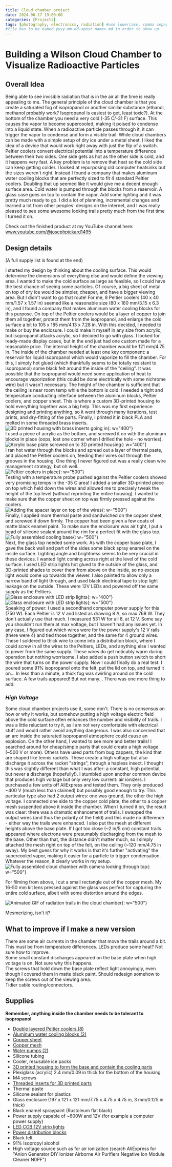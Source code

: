 ```yaml
---
title: Cloud chamber project
date: 2024-06-17 19:00:00
categories: [Projects]
tags: [photography, electronics, radiation] #use lowercase, comma separated
#file has to be named yyyy-mm-dd-<post name>.md in order to show up
---
```

# Building a Wilson Cloud Chamber to Visualize Radioactive Particles

## Overall Idea

Being able to see invisible radiation that is in the air all the time is really appealing to me. The general principle of the cloud chamber is that you create a saturated fog of isopropanol or another similar substance (ethanol, methanol probably work? Isopropanol is easiest to get, least toxic?). At the bottom of the chamber you need a very cold (-35 C/-31 F) surface. This causes the vapor to become supercooled, making it poised to condense into a liquid state. When a radioactive particle passes through it, it can trigger the vapor to condense and form a visible trail. While cloud chambers can be made with a simple setup of dry ice under a metal sheet, I liked the idea of a device that would work right away with just the flip of a switch. Peltier coolers convert electrical potential into a temperature difference between their two sides. One side gets as hot as the other side is cold, and it happens very fast. A key problem is to remove that heat so the cold side can keep getting colder. I looked at repurposing old computer heatsinks but the sizes weren't right. Instead I found a company that makes aluminum water cooling blocks that are perfectly sized to fit 4 standard Peltier coolers. Doubling that up seemed like it would give me a decent enough surface area. Cold water is pumped through the blocks from a reservoir. A glass case goes on top to contain the vapor. Add some lighting and it was pretty much ready to go. I did a lot of planning, incremental changes and learned a lot from other peoples' designs on the internet, and I was really pleased to see some awesome looking trails pretty much from the first time I turned it on.

Check out the finished product at my YouTube channel here: www.youtube.com/@josephpickard1495

## Design details

(A full supply list is found at the end)

I started my design by thinking about the cooling surface. This would determine the dimensions of everything else and would define the viewing area. I wanted to make the cold surface as large as feasible, so I could have the best chance of seeing some particles. Of course, a big sheet of metal on top of dry ice would be simpler, cheaper, and have a bigger viewing area. But I didn't want to go that route! For me, 8 Peltier coolers (40 x 40 mm/1.57 x 1.57 in) seemed like a reasonable size (80 x 160 mm/3.15 x 6.3 in), and I found a company that makes aluminum water cooling blocks for this purpose. On top of the Peltier coolers would be a layer of copper to join them all together, protect them from the isopropanol, and enlarge the cold surface a bit to 105 x 185 mm/4.13 x 7.28 in. With this decided, I needed to make or buy the enclosure. I could make it myself in any size from acrylic, but isopropanol attacks acrylic, so I decided to go with glass. I looked for ready-made display cases, but in the end just had one custom made for a reasonable price. The internal height of the chamber would be 121 mm/4.75 in.
The inside of the chamber needed at least one key component: a reservoir for liquid isopropanol which would vaporize to fill the chamber. For this, I simply hot glued (which thankfully seems to be totally resistant to isopropanol) some black felt around the inside of the "ceiling". It was possible that the isopropanol would need some application of heat to encourage vaporization (this could be done electrically with some nichrome wire) but it wasn't necessary. The height of the chamber is sufficient that the ceiling is near room temp while the bottom is cold.
I needed a tight and temperature conducting interface between the aluminum blocks, Peltier coolers, and copper sheet. This is where a custom 3D-printed housing to hold everything together was a big help. This was my first experience designing and printing anything, so it went through many iterations, test prints, and dry-fitting of the parts. Finally, I printed it in black PLA and melted in some threaded brass inserts.  
![3D printed housing with brass inserts going in](/myfiles/projects/cloud_chamber_pics/IMG_8790.jpeg){: w="400"}  
I used a piece of acrylic as the bottom, and screwed it on with the aluminum blocks in place (oops, lost one corner when I drilled the hole - no worries).  
![Acrylic base plate screwed on to 3D printed housing](/myfiles/projects/cloud_chamber_pics/IMG_8793.jpeg){: w="400"}  
I ran hot water through the blocks and spread out a layer of thermal paste, and placed the Peltier coolers on, feeding their wires out through the grooves in the housing. One thing I never figured out was a really clean wire management strategy, but oh well.  
![Peltier coolers in place](/myfiles/projects/cloud_chamber_pics/IMG_8813.jpeg){: w="500"}  
Testing with a temperature probe pushed against the Peltier coolers showed very promising temps in the -35 C area! I added a smaller 3D-printed piece on top which held down the wires and allowed me to precisely tweak the height of the top level (without reprinting the entire housing). I wanted to make sure that the copper sheet on top was firmly pressed against the coolers.  
![Adding the spacer layer on top of the wires](/myfiles/projects/cloud_chamber_pics/IMG_8815.jpeg){: w="500"}  
Finally, I applied more thermal paste and sandwiched on the copper sheet, and screwed it down firmly. The copper had been given a few coats of matte black enamel paint. To make sure the enclosure was air tight, I put a bead of silicone sealant around the rim for a perfect fit with the glass top.  
![Fully assembled cooling base](/myfiles/projects/cloud_chamber_pics/IMG_8947.jpeg){: w="500"}  
Next, the glass top needed some work. As with the copper base plate, I gave the back wall and part of the sides some black spray enamel on the inside surface. Lighting angle and brightness seems to be very crucial in these devices. I wanted light coming across right at the level of the cold surface. I used LED strip lights hot glued to the outside of the glass, and 3D-printed shades to cover them from above on the inside, so no excess light would come up towards the viewer. I also painted to allow only a narrow band of light through, and used black electrical tape to stop light leakage on the outside. These were 12V LEDs and powered off the same supply as the Peltiers.  
![Glass enclosure with LED strip lights](/myfiles/projects/cloud_chamber_pics/IMG_9267.jpeg){: w="400"}  
![Glass enclosure with LED strip lights](/myfiles/projects/cloud_chamber_pics/IMG_9268.jpeg){: w="500"}  
Speaking of power: I used a secondhand computer power supply for this (750 W). Each Peltier is 12 V and listed as drawing 8 A, so max 768 W. They don't actually use that much. I measured 531 W for all 8, at 12 V. Some say you shouldn't run them at max voltage, but I haven't had any issues yet. In any case, I figured out which wires were for the power supply's 12 V rails (there were 4) and tied those together, and the same for 4 ground wires. These I soldered to thick wire to come into a distribution block, where I could screw in all the wires to the Peltiers, LEDs, and anything else I wanted to power from the same supply. These wires do get noticably warm during operation but nothing worrisome. I also added a push button switch to short the wire that turns on the power supply.
Now I could finally do a real test. I poured some 91% isopropanol onto the felt, put the lid on top, and turned it on... In less than a minute, a thick fog was swirling around on the cold surface. A few trails appeared! But not many... There was one more thing to add.

### *High Voltage*
Some cloud chamber projects use it, some don't. There is no consensus on how or why it works, but somehow putting a high voltage electric field above the cold surface often enhances the number and visibility of trails. I was a little reluctant to try it, as I am not very comfortable with electrical stuff and would rather avoid anything dangerous. I was also concerned that an arc inside the saturated isopropanol atmosphere could cause an explosion. On the other hand, I wanted to see more and better trails!
I searched around for cheap/simple parts that could create a high voltage (~500 V or more). Others have used parts from bug zappers, the kind that are shaped like tennis rackets. These create a high voltage but also discharge it across the racket "strings", through a hapless insect. I thought this was slightly different than what I was after: a constant, high potential, but never a discharge (hopefully!). I stumbled upon another common device that produces high voltage but only very low current: air ionizers. I purchased a few units off AliExpress and tested them. They only produced ~400 V (much less than claimed) but possibly good enough to try. This particular type also had 2 output wires: one was ground, the other the high voltage. I connected one side to the copper cold plate, the other to a copper mesh suspended above it inside the chamber. When I turned it on, the result was clear: there was a dramatic enhancement of trails. I swapped the output wires (and thus the polarity of the field) and this made no difference - either way the trails were enhanced. I also put the mesh at different heights above the base plate. If I got too close (~2 in/5 cm) constant trails appeared where electrons were presumably discharging from the mesh to the base. Other than that, the distance didn't matter much, so I simply attached the mesh right on top of the felt, on the ceiling (~120 mm/4.75 in away). My best guess for why it works is that it's further "activating" the supercooled vapor, making it easier for a particle to trigger condensation. Whatever the reason, it clearly works in my setup.  
![Fully assembled cloud chamber with camera looking through top](/myfiles/projects/cloud_chamber_pics/final_pic.jpeg){: w="500"}  

For filming from above, I cut a small rectangle out of the copper mesh. My 16-50 mm kit lens pressed against the glass was perfect for capturing the entire cold surface, albeit with some distortion around the edges.  

![Animated GIF of radiation trails in the cloud chamber](/myfiles/projects/cloud_chamber_pics/0004trimmedmore.gif){: w="500"}  


Mesmerizing, isn't it?


## What to improve if I make a new version

There are some air currents in the chamber that move the trails around a bit. This must be from temperature differences. LEDs produce some heat? Not sure how to improve.  
Some small constant discharges appeared on the base plate when high voltage is on. Not sure why this happens.  
The screws that hold down the base plate reflect light annoyingly, even though I covered them in matte black paint. Should redesign somehow to keep the screws out of the viewing area.  
Tidier cable routing/connectors.


## Supplies
**Remember, anything inside the chamber needs to be tolerant to isopropanol**

- [Double layered Peltier coolers (8)](https://a.co/d/7ZcCOHh)
- [Aluminum water cooling blocks (2)](https://coldandcolder.com/collections/featured-products/products/aluminum-water-block?variant=32615434846305)
- [Copper sheet](https://a.co/d/2FWNgq6)
- [Copper mesh](https://a.co/d/9GaSzDq)
- [Water pumps (2)](https://a.co/d/dFhMQUj)
- Silicone tubing
- Cooler, resusable ice packs
- [3D printed housing to form the base and contain the cooling parts](https://www.printables.com/model/912708-cloud-chamber-base)
- Plexiglass (acrylic) 2.4 mm/0.09 in thick for the bottom of the housing
- M4 screws
- [Threaded inserts for 3D printed parts](https://a.co/d/cnZu47s)
- Thermal paste
- Silicone sealant for plastics
- Glass enclosure (197 x 121 x 121 mm/7.75 x 4.75 x 4.75 in, 3 mm/0.125 in thick)
- Black enamel spraypaint (Rustoleum flat black)
- Power supply capable of ~600W and 12V (for example a computer power supply)
- [LED COB 12V strip lights](https://a.co/d/7FWNjIN)
- [Power distribution blocks](https://a.co/d/3aumFtu)
- Black felt
- 91% Isopropyl alcohol
- High voltage source such as for air ionization (search AliExpress for "Anion Generator DIY Ionizer Airborne Air Purifiers Negative Ion Module Cleaner N0PF")
